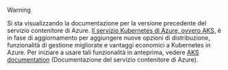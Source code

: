 > [!WARNING]
> Si sta visualizzando la documentazione per la versione precedente del servizio contenitore di Azure. [Il servizio Kubernetes di Azure, ovvero AKS,](../articles/aks/intro-kubernetes.md) è in fase di aggiornamento per aggiungere nuove opzioni di distribuzione, funzionalità di gestione migliorate e vantaggi economici a Kubernetes in Azure. Per iniziare a usare tali funzionalità in anteprima, vedere [AKS documentation](../articles/aks/intro-kubernetes.md) (Documentazione del servizio contenitore di Azure).
>
>
